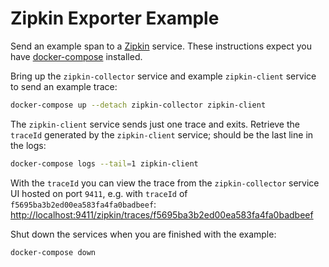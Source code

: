 # Zipkin Exporter Example

Send an example span to a [Zipkin](https://zipkin.io/) service.
These instructions expect you have [docker-compose](https://docs.docker.com/compose/) installed.

Bring up the `zipkin-collector` service and example `zipkin-client` service to send an example trace:

```sh
docker-compose up --detach zipkin-collector zipkin-client
```

The `zipkin-client` service sends just one trace and exits. Retrieve the `traceId` generated by the `zipkin-client` service; should be the last line in the logs:

```sh
docker-compose logs --tail=1 zipkin-client
```

With the `traceId` you can view the trace from the `zipkin-collector` service UI hosted on port `9411`, e.g. with `traceId` of `f5695ba3b2ed00ea583fa4fa0badbeef`: [http://localhost:9411/zipkin/traces/f5695ba3b2ed00ea583fa4fa0badbeef](http://localhost:9411/zipkin/traces/f5695ba3b2ed00ea583fa4fa0badbeef)

Shut down the services when you are finished with the example:

```sh
docker-compose down
```
